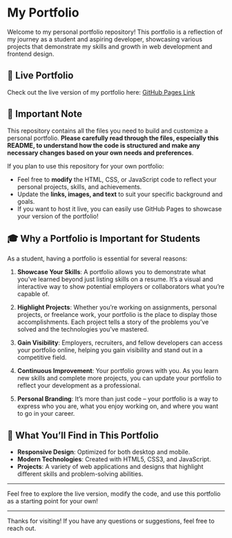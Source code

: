 # My Portfolio

Welcome to my personal portfolio repository! This portfolio is a reflection of my journey as a student and aspiring developer, showcasing various projects that demonstrate my skills and growth in web development and frontend design.

## 🔗 Live Portfolio

Check out the live version of my portfolio here: [GitHub Pages Link](https://tkarthick-portfolio.netlify.app/)

## 📝 Important Note

This repository contains all the files you need to build and customize a personal portfolio. **Please carefully read through the files, especially this README, to understand how the code is structured and make any necessary changes based on your own needs and preferences**.

If you plan to use this repository for your own portfolio:
- Feel free to **modify** the HTML, CSS, or JavaScript code to reflect your personal projects, skills, and achievements.
- Update the **links, images, and text** to suit your specific background and goals.
- If you want to host it live, you can easily use GitHub Pages to showcase your version of the portfolio!

## 🎓 Why a Portfolio is Important for Students

As a student, having a portfolio is essential for several reasons:

1. **Showcase Your Skills**: A portfolio allows you to demonstrate what you’ve learned beyond just listing skills on a resume. It’s a visual and interactive way to show potential employers or collaborators what you’re capable of.
   
2. **Highlight Projects**: Whether you’re working on assignments, personal projects, or freelance work, your portfolio is the place to display those accomplishments. Each project tells a story of the problems you’ve solved and the technologies you’ve mastered.

3. **Gain Visibility**: Employers, recruiters, and fellow developers can access your portfolio online, helping you gain visibility and stand out in a competitive field.

4. **Continuous Improvement**: Your portfolio grows with you. As you learn new skills and complete more projects, you can update your portfolio to reflect your development as a professional.

5. **Personal Branding**: It’s more than just code – your portfolio is a way to express who you are, what you enjoy working on, and where you want to go in your career.

## 🚀 What You’ll Find in This Portfolio

- **Responsive Design**: Optimized for both desktop and mobile.
- **Modern Technologies**: Created with HTML5, CSS3, and JavaScript.
- **Projects**: A variety of web applications and designs that highlight different skills and problem-solving abilities.

---

Feel free to explore the live version, modify the code, and use this portfolio as a starting point for your own!

---

Thanks for visiting! If you have any questions or suggestions, feel free to reach out.
